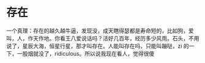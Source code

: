 # 存在

一个真理：存在的越久越牛逼，发现没，成天瞎得瑟都是寿命短的，比如狗，爱叫，人，作天作地。你看王八爱说话吗？活好几百年，经历多少风雨。石头，不用说了，星辰大海，恒星行星，那才叫存在。人能叫存在吗，只能叫蹦哒，zi 的一下，一股烟就没了，ridiculous。所以说我现在看人，觉得很傻


